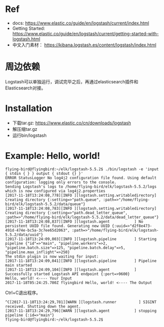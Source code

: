 # Ref

- docs: https://www.elastic.co/guide/en/logstash/current/index.html
- Getting Started: https://www.elastic.co/guide/en/logstash/current/getting-started-with-logstash.html
- 中文入门素材： https://kibana.logstash.es/content/logstash/index.html

# 周边依赖

Logstash可以单独运行，调试完毕之后，再通过elasticsearch插件和Elasticsearch对接。

# Installation

- 下载tar.gz: https://www.elastic.co/cn/downloads/logstash
- 解压缩tar.gz
- 运行bin/logstash

# Example: Hello, world!
          
    flying-bird@flyingbird:~/elk/logstash-5.5.2$ ./bin/logstash -e 'input { stdin { } } output { stdout {} }'
    ERROR StatusLogger No log4j2 configuration file found. Using default configuration: logging only errors to the console.
    Sending Logstash's logs to /home/flying-bird/elk/logstash-5.5.2/logs which is now configured via log4j2.properties
    [2017-11-18T13:24:08,778][INFO ][logstash.setting.writabledirectory] Creating directory {:setting=>"path.queue", :path=>"/home/flying-bird/elk/logstash-5.5.2/data/queue"}
    [2017-11-18T13:24:08,783][INFO ][logstash.setting.writabledirectory] Creating directory {:setting=>"path.dead_letter_queue", :path=>"/home/flying-bird/elk/logstash-5.5.2/data/dead_letter_queue"}
    [2017-11-18T13:24:08,837][INFO ][logstash.agent           ] No persistent UUID file found. Generating new UUID {:uuid=>"d2f8e473-491d-474e-bc5a-3c7ee65d2063", :path=>"/home/flying-bird/elk/logstash-5.5.2/data/uuid"}
    [2017-11-18T13:24:09,003][INFO ][logstash.pipeline        ] Starting pipeline {"id"=>"main", "pipeline.workers"=>2, "pipeline.batch.size"=>125, "pipeline.batch.delay"=>5, "pipeline.max_inflight"=>250}
    The stdin plugin is now waiting for input:
    [2017-11-18T13:24:09,041][INFO ][logstash.pipeline        ] Pipeline main started
    [2017-11-18T13:24:09,104][INFO ][logstash.agent           ] Successfully started Logstash API endpoint {:port=>9600}
    Hello, world! <---- Your Input
    2017-11-18T05:24:25.700Z flyingbird Hello, world! <---- The Output

Ctrl+C退出程序。

    ^C[2017-11-18T13:24:29,781][WARN ][logstash.runner          ] SIGINT received. Shutting down the agent.
    [2017-11-18T13:24:29,796][WARN ][logstash.agent           ] stopping pipeline {:id=>"main"}
    flying-bird@flyingbird:~/elk/logstash-5.5.2$ 
